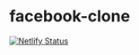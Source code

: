 # facebook-clone
[![Netlify Status](https://api.netlify.com/api/v1/badges/e51fe9cd-b1ec-4a2e-8e2a-a123f353f30b/deploy-status)](https://app.netlify.com/sites/fbk-clone/deploys)